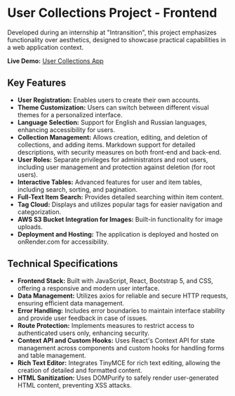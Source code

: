 # User Collections Project - Frontend

Developed during an internship at "Intransition", this project emphasizes functionality over aesthetics, designed to showcase practical capabilities in a web application context.

**Live Demo:** [User Collections App](https://user-collections-frontend.onrender.com)

## Key Features

- **User Registration:** Enables users to create their own accounts.
- **Theme Customization:** Users can switch between different visual themes for a personalized interface.
- **Language Selection:** Support for English and Russian languages, enhancing accessibility for users.
- **Collection Management:** Allows creation, editing, and deletion of collections, and adding items. Markdown support for detailed descriptions, with security measures on both front-end and back-end.
- **User Roles:** Separate privileges for administrators and root users, including user management and protection against deletion (for root users).
- **Interactive Tables:** Advanced features for user and item tables, including search, sorting, and pagination.
- **Full-Text Item Search:** Provides detailed searching within item content.
- **Tag Cloud:** Displays and utilizes popular tags for easier navigation and categorization.
- **AWS S3 Bucket Integration for Images:** Built-in functionality for image uploads.
- **Deployment and Hosting:** The application is deployed and hosted on onRender.com for accessibility.

## Technical Specifications

- **Frontend Stack:** Built with JavaScript, React, Bootstrap 5, and CSS, offering a responsive and modern user interface.
- **Data Management:** Utilizes axios for reliable and secure HTTP requests, ensuring efficient data management.
- **Error Handling:** Includes error boundaries to maintain interface stability and provide user feedback in case of issues.
- **Route Protection:** Implements measures to restrict access to authenticated users only, enhancing security.
- **Context API and Custom Hooks:** Uses React's Context API for state management across components and custom hooks for handling forms and table management.
- **Rich Text Editor:** Integrates TinyMCE for rich text editing, allowing the creation of detailed and formatted content.
- **HTML Sanitization:** Uses DOMPurify to safely render user-generated HTML content, preventing XSS attacks.
